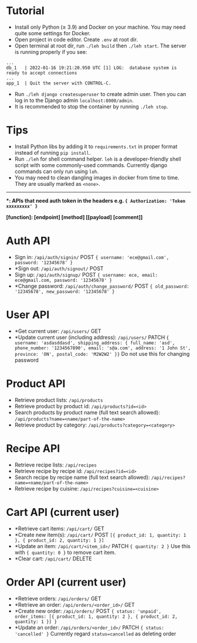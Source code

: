 # Tutorial

- Install only Python (≥ 3.9) and Docker on your machine. You may need quite some settings for Docker.
- Open project in code editor. Create `.env` at root dir.
- Open terminal at root dir, run `./leh build` then `./leh start`. The server is running properly if you see:
```
...
db_1   | 2022-01-16 19:21:20.950 UTC [1] LOG:  database system is ready to accept connections
...
app_1  | Quit the server with CONTROL-C.
```
- Run `./leh django createsuperuser` to create admin user. Then you can log in to the Django admin `localhost:8000/admin`.
- It is recommended to stop the container by running `./leh stop`.

# Tips

- Install Python libs by adding it to `requirements.txt` in proper format instead of running `pip install`.
- Run `./leh` for shell command helper. `leh` is a developer-friendly shell script with some commonly-used commands. Currently django commands can only run using `leh`.
- You may need to clean dangling images in docker from time to time. They are usually marked as `<none>`.

---

__*: APIs that need auth token in the headers e.g. `{ Authorization: 'Token xxxxxxxxx' }`__

__[function]: [endpoint] [method] [[payload] [comment]]__

# Auth API

- Sign in: `/api/auth/signin/` POST `{ username: 'ece@gmail.com', password: '12345678' }`
- *Sign out: `/api/auth/signout/` POST 
- Sign up: `/api/auth/signup/` POST `{ username: ece, email: ece@gmail.com, password: '12345678' }`
- *Change password: `/api/auth/change_password/` POST `{ old_password: '12345678', new_password: '12345678' }`

# User API

- *Get current user: `/api/users/` GET
- *Update current user (including address): `/api/users/` PATCH `{ username: 'asdasddasd', shipping_address: { full_name: 'asd', phone_number: '1234567890', email: 's@a.com', address: '1 John St', province: 'ON', postal_code: 'M2W2W2' }}` Do not use this for changing password
<!-- - *Get user address: `/api/users/address/` GET
- *Create/update user address: `/api/users/address/` PUT `{ full_name: 'asd', phone_number: '1234567890', email: 's@a.com', address: '1 John St', province: 'ON', postal_code: 'M2W2W2' }` -->

# Product API

- Retrieve product lists: `/api/products`
- Retrieve product by product id: `/api/products?id=<id>`
- Search products by product name (full text search allowed): `/api/products?name=<name/part-of-the-name>`
- Retrieve product by category: `/api/products?category=<category>`

# Recipe API

- Retrieve recipe lists: `/api/recipes`
- Retrieve recipe by recipe id: `/api/recipes?id=<id>`
- Search recipe by recipe name (full text search allowed): `/api/recipes?name=<name/part-of-the-name>`
- Retrieve recipe by cuisine: `/api/recipes?cuisine=<cuisine>`

# Cart API (current user)

- *Retrieve cart items: `/api/cart/` GET
- *Create new item(s): `/api/cart/` POST `[{ product_id: 1, quantity: 1 }, { product_id: 2, quantity: 1 }]`
- *Update an item: `/api/cart/<item_id>/` PATCH `{ quantity: 2 }` Use this with `{ quantity: 0 }` to remove cart item.
- *Clear cart: `/api/cart/` DELETE

# Order API (current user)

- *Retrieve orders: `/api/orders/` GET
- *Retrieve an order: `/api/orders/<order_id>/` GET
- *Create new order: `/api/orders/` POST `{ status: 'unpaid', order_items: [{ product_id: 1, quantity: 2 }, { product_id: 2, quantity: 1 }] }`
- *Update an order: `/api/orders/<order_id>/` PATCH `{ status: 'cancelled' }` Currently regard `status=cancelled` as deleting order